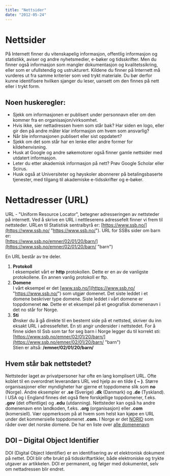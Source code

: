 ```yaml
---
title: "Nettsider"
date: "2012-05-24"
---
```


# Nettsider

På Internett finner du vitenskapelig informasjon, offentlig informasjon og statistikk, aviser og andre nyhetsmedier, e-bøker og tidsskrifter. Men du finner også informasjon som mangler dokumentasjon og kvalitetssikring, eller som er ufullstendig og ustrukturert. Kildene du finner på Internett må vurderes ut fra samme kriterier som ved trykt materiale. Du bør derfor kunne identifisere hvilken sjanger du leser, uansett om den finnes på nett eller i trykt form.

## Noen huskeregler:

- Sjekk om informasjonen er publisert under personnavn eller om den kommer fra en organisasjon/virksomhet.
- Hvis ikke, sier nettadressen hvem som står bak? Har siden en logo, eller gir den på andre måter klar informasjon om hvem som ansvarlig?
- Når ble informasjonen publisert eller sist oppdatert?
- Sjekk om det som står har en lenke eller andre former for kildehenvisning.
- Husk at Google og andre søkemotorer også finner gamle nettsider med utdatert informasjon.
- Leter du etter akademisk informasjon på nett? Prøv Google Scholar eller Scirus.
- Husk også at Universiteter og høyskoler abonnerer på betalingsbaserte tjenester, med tilgang til akademiske e-tidsskrifter og e-bøker.

# Nettadresser (URL)

URL - "Uniform Resource Locator", betegner adresseringen av nettsteder på internett. Ved å skrive en URL i nettleserens adressefelt finner vi frem til nettsteder. URLen til Statistisk sentralbyrå er: [https://www.ssb.no/](https://www.ssb.no/ "https://www.ssb.no/"). URL for SSBs sider om barn er:  
[https://www.ssb.no/emner/02/01/20/barn/](https://www.ssb.no/emner/02/01/20/barn/ "barn")

En URL består av tre deler.

1. **Protokoll**  
    I eksempelet vårt er **http** protokollen. Dette er en av de vanligste protokollene. En annen vanlig protokoll er ftp.
2. **Domene**  
    I vårt eksempel er det [www.ssb.no/](https://www.ssb.no/ "https://www.ssb.no/") som utgjør domenet. Det siste leddet i et domene beskriver type domene. Siste leddet i vårt domene er toppdomenet **no**. Dette er et eksempel på et geografisk domenenavn i det no står for Norge.
3. **Sti**  
    Ønsker du å gå direkte til en bestemt side på et nettsted, skriver du inn eksakt URL i adressefeltet. En sti angir undersider i nettstedet. For å finne siden til Ssb som tar for seg barn i Norge legger du til korrekt sti:  
    [https://www.ssb.no/emner/02/01/20/barn/](https://www.ssb.no/emner/02/01/20/barn/ "barn")  
    Stien er altså: **/emner/02/01/20/barn/**

## Hvem står bak nettstedet?

Nettsteder laget av privatpersoner har ofte en lang komplisert URL. Ofte koblet til en overordnet leverandørs URL ved hjelp av en tilde **( ~ )**. Større organisasjoner eller myndigheter har gjerne et toppdomene slik som **no** (Norge). Andre eksempler er **.se** (Sverige) **.dk** (Danmark) og **.de** (Tyskland). I USA og i England finnes det også flere forskjellige toppdomener, f.eks. **.gov** (det offentlige) og **.edu** (utdanning). Nettsteder kan også ha andre domenenavn enn landkoden, f.eks. **.org** (organisasjon) eller **.com** (komersiell). Vær oppmerksom på at hvem som helst kan kjøpe en URL under det kommersielle toppdomenet **.com.** I Norge er det [NORID](https://www.norid.no/) som råder over det norske domene. De har en liste over [alle domenenavn](https://www.norid.no/domenenavnbaser/domreg.html)

## DOI – Digital Object Identifier

DOI (Digital Object Identifier) er en identifisering av et elektronisk dokument på nettet. DOI blir ofte brukt på tidsskriftartikler, både elektroniske og trykte utgaver av artikkelen. DOI er permanent, og følger med dokumentet, selv om nettadressen blir endret.
